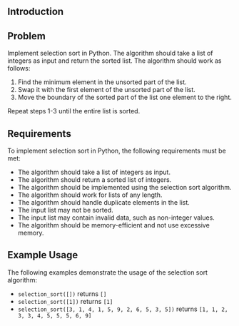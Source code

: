 ## Introduction

## Problem

Implement selection sort in Python. The algorithm should take a list of integers as input and return the sorted list. The algorithm should work as follows:

1. Find the minimum element in the unsorted part of the list.
2. Swap it with the first element of the unsorted part of the list.
3. Move the boundary of the sorted part of the list one element to the right.

Repeat steps 1-3 until the entire list is sorted.

## Requirements

To implement selection sort in Python, the following requirements must be met:

- The algorithm should take a list of integers as input.
- The algorithm should return a sorted list of integers.
- The algorithm should be implemented using the selection sort algorithm.
- The algorithm should work for lists of any length.
- The algorithm should handle duplicate elements in the list.
- The input list may not be sorted.
- The input list may contain invalid data, such as non-integer values.
- The algorithm should be memory-efficient and not use excessive memory.

## Example Usage

The following examples demonstrate the usage of the selection sort algorithm:

- `selection_sort([])` returns `[]`
- `selection_sort([1])` returns `[1]`
- `selection_sort([3, 1, 4, 1, 5, 9, 2, 6, 5, 3, 5])` returns `[1, 1, 2, 3, 3, 4, 5, 5, 5, 6, 9]`

